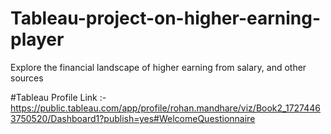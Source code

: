 # Tableau-project-on-higher-earning-player
Explore the financial landscape of higher earning from salary, and other sources

#Tableau Profile Link :- https://public.tableau.com/app/profile/rohan.mandhare/viz/Book2_17274463750520/Dashboard1?publish=yes#WelcomeQuestionnaire
